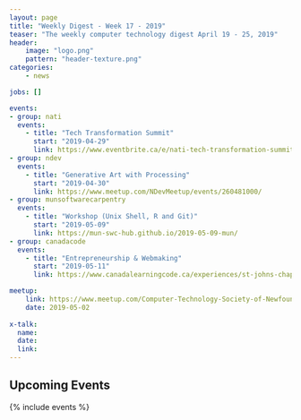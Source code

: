 ```yaml
---
layout: page
title: "Weekly Digest - Week 17 - 2019"
teaser: "The weekly computer technology digest April 19 - 25, 2019"
header:
    image: "logo.png"
    pattern: "header-texture.png"
categories:
    - news

jobs: []

events:
- group: nati
  events:
    - title: "Tech Transformation Summit"
      start: "2019-04-29"
      link: https://www.eventbrite.ca/e/nati-tech-transformation-summit-tickets-59222888253?aff=ebdssbcitybrowse
- group: ndev
  events:
    - title: "Generative Art with Processing"
      start: "2019-04-30"
      link: https://www.meetup.com/NDevMeetup/events/260481000/
- group: munsoftwarecarpentry
  events:
    - title: "Workshop (Unix Shell, R and Git)"
      start: "2019-05-09"
      link: https://mun-swc-hub.github.io/2019-05-09-mun/
- group: canadacode
  events:
    - title: "Entrepreneurship & Webmaking"
      start: "2019-05-11"
      link: https://www.canadalearningcode.ca/experiences/st-johns-chapter-girls-learning-code-entrepreneurship-webmaking/

meetup:
    link: https://www.meetup.com/Computer-Technology-Society-of-Newfoundland-and-Labrador/events/rpdzmpyzhbdb/
    date: 2019-05-02
  
x-talk:
  name:
  date: 
  link: 
---
```


## Upcoming Events
{% include events %}
